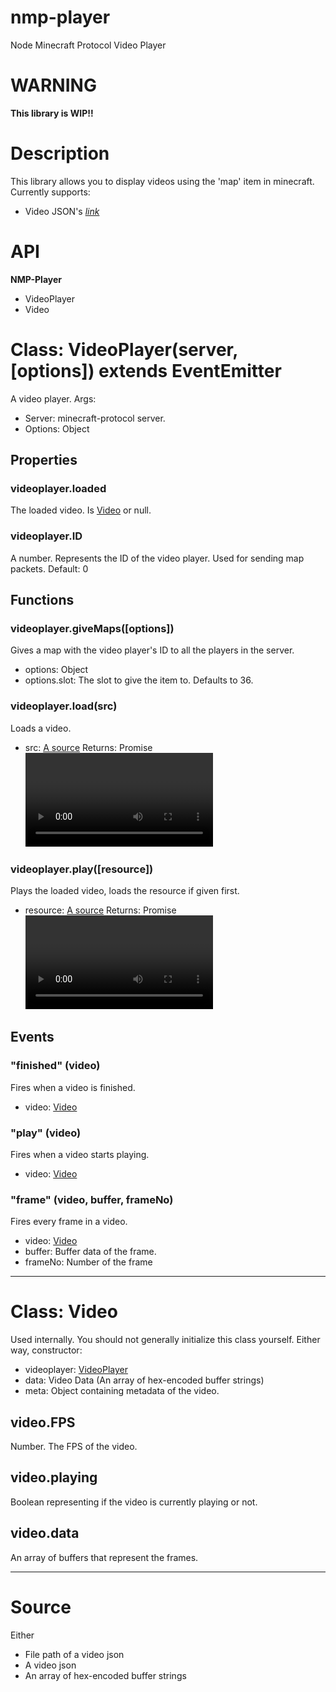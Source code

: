 # nmp-player
Node Minecraft Protocol Video Player

# WARNING
**This library is WIP!!**

# Description
This library allows you to display videos using the 'map' item in minecraft.
Currently supports:
- Video JSON's [*link*](#videoJSON)

API
===

**NMP-Player**
- VideoPlayer
- Video

# Class: VideoPlayer(server, [options]) extends EventEmitter
A video player. Args:
- Server: minecraft-protocol server.
- Options: Object

## Properties

### videoplayer.loaded
The loaded video. Is [Video](#Video) or null.

### videoplayer.ID
A number. Represents the ID of the video player. Used for sending map packets.
Default: 0

## Functions

### videoplayer.giveMaps([options])
Gives a map with the video player's ID to all the players in the server.
- options: Object
- options.slot: The slot to give the item to. Defaults to 36.

### videoplayer.load(src)
Loads a video.
- src: [A source](#Source)
Returns: Promise<Video>

### videoplayer.play([resource])
Plays the loaded video, loads the resource if given first.
- resource: [A source](#Source)
Returns: Promise<Video> (resolves after video stops playing)

## Events

### "finished" (video)
Fires when a video is finished.
- video: [Video](#Video)

### "play" (video)
Fires when a video starts playing.
- video: [Video](#Video)

### "frame" (video, buffer, frameNo)
Fires every frame in a video.
- video: [Video](#Video)
- buffer: Buffer data of the frame.
- frameNo: Number of the frame



---



# Class: Video
Used internally. You should not generally initialize this class yourself. Either way, constructor:
- videoplayer: [VideoPlayer](#VideoPlayer)
- data: Video Data (An array of hex-encoded buffer strings)
- meta: Object containing metadata of the video.

## video.FPS
Number. The FPS of the video.

## video.playing
Boolean representing if the video is currently playing or not.

## video.data
An array of buffers that represent the frames.



---



# Source
Either
- File path of a video json
- A video json
- An array of hex-encoded buffer strings